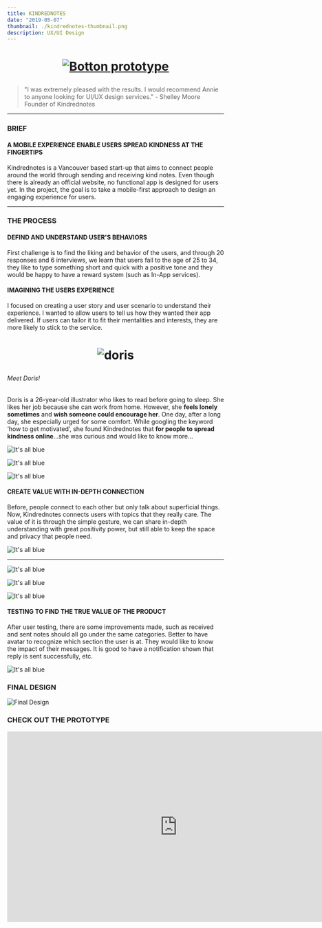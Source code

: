```yaml
---
title: KINDREDNOTES
date: "2019-05-07"
thumbnail: ./kindrednotes-thumbnail.png
description: UX/UI Design
---
```


<h1 align="center">

[![Botton prototype](./botton-click-prototype.svg)](https://www.youtube.com/watch?v=WAA0SimkEZs&feature=youtu.be)

</h1>

> "I was extremely pleased with the results. I would recommend Annie to anyone looking for UI/UX design services." - Shelley Moore Founder of Kindrednotes

---

### BRIEF

#### A MOBILE EXPERIENCE ENABLE USERS SPREAD KINDNESS AT THE FINGERTIPS

Kindrednotes is a Vancouver based start-up that aims to connect people around the world through sending and receiving kind notes. Even though there is already an official website, no functional app is designed for users yet. In the project, the goal is to take a mobile-first approach to design an engaging experience for users.

---

### THE PROCESS

#### DEFIND AND UNDERSTAND USER'S BEHAVIORS

First challenge is to find the liking and behavior of the users, and through 20 responses and 6 interviews, we learn that users fall to the age of 25 to 34, they like to type something short and quick with a positive tone and they would be happy to have a reward system (such as In-App services).

#### IMAGINING THE USERS EXPERIENCE

I focused on creating a user story and user scenario to understand their experience. I wanted to allow users to tell us how they wanted their app delivered. If users can tailor it to fit their mentalities and interests, they are more likely to stick to the service.

<h1 align="center">

![doris](/doris-thumbnail.png)

</h1>

###### Meet Doris!

Doris is a 26-year-old illustrator who likes to read before going to sleep. She likes her job because she can work from home. However, she **feels lonely sometimes** and **wish someone could encourage her**. One day, after a long day, she especially urged for some comfort. While googling the keyword ‘how to get motivated’, she found Kindrednotes that **for people to spread kindness online**...she was curious and would like to know more...

<div class="kg-card kg-image-card kg-width-wide">

![It's all blue](./user-scenario-1.png)

</div>

<div class="kg-card kg-image-card kg-width-wide">

![It's all blue](./user-scenario-2.png)

</div>

<div class="kg-card kg-image-card kg-width-wide">

![It's all blue](./user-scenario-3.png)

</div>

#### CREATE VALUE WITH IN-DEPTH CONNECTION

Before, people connect to each other but only talk about superficial things. Now, Kindrednotes connects users with topics that they really care. The value of it is through the simple gesture, we can share in-depth understanding with great positivity power, but still able to keep the space and privacy that people need.

<div class="kg-card kg-image-card kg-width-wide">

![It's all blue](./illustration.png)

</div>

---

<div class="kg-card kg-image-card kg-width-wide">

![It's all blue](./IA.png)

</div>

<div class="kg-card kg-image-card kg-width-wide">

![It's all blue](./MVP.png)

</div>

<div class="kg-card kg-image-card kg-width-wide">

![It's all blue](./wireframes-2.png)

</div>

#### TESTING TO FIND THE TRUE VALUE OF THE PRODUCT

After user testing, there are some improvements made, such as received and sent notes should all go under the same categories. Better to have avatar to recognize which section the user is at. They would like to know the impact of their messages. It is good to have a notification shown that reply is sent successfully, etc.

<div class="kg-card kg-image-card kg-width-wide">

![It's all blue](./testing.png)

</div>

### FINAL DESIGN

<div class="kg-card kg-image-card">

![Final Design](./kindrednotes040.png)

</div>

### CHECK OUT THE PROTOTYPE

<iframe frameborder="0" scrolling="no" marginheight="0" marginwidth="0"width="788.54" height="443" type="text/html" src="https://www.youtube.com/embed/WAA0SimkEZs?autoplay=0&fs=0&iv_load_policy=3&showinfo=0&rel=0&cc_load_policy=0&start=0&end=0&origin=https://youtubeembedcode.com"><div><small><a href="https://youtubeembedcode.com/en">youtubeembedcode en</a></small></div><div><small><a href="http://add-link-exchange.com">Add-link-exchange</a></small></div><div><small><a href="https://youtubeembedcode.com/de/">youtubeembedcode de</a></small></div><div><small><a href="http://add-link-exchange.com">add-link-Exchange</a></small></div><div><small><a href="https://youtubeembedcode.com/de/">youtubeembedcode.com/de/</a></small></div><div><small><a href="http://add-link-exchange.com">www://add-link-exchange.com</a></small></div><div><small><a href="https://youtubeembedcode.com/en">youtubeembedcode.com/en/</a></small></div><div><small><a href="http://add-link-exchange.com">w://add-link-exchange.com</a></small></div><div><small><a href="https://youtubeembedcode.com/es/">youtubeembedcode es</a></small></div><div><small><a href="http://add-link-exchange.com">www://add-link-exchange.com</a></small></div><div><small><a href="https://youtubeembedcode.com/de/">youtubeembedcode de</a></small></div><div><small><a href="http://add-link-exchange.com">www://add-link-exchange.com</a></small></div></iframe>
